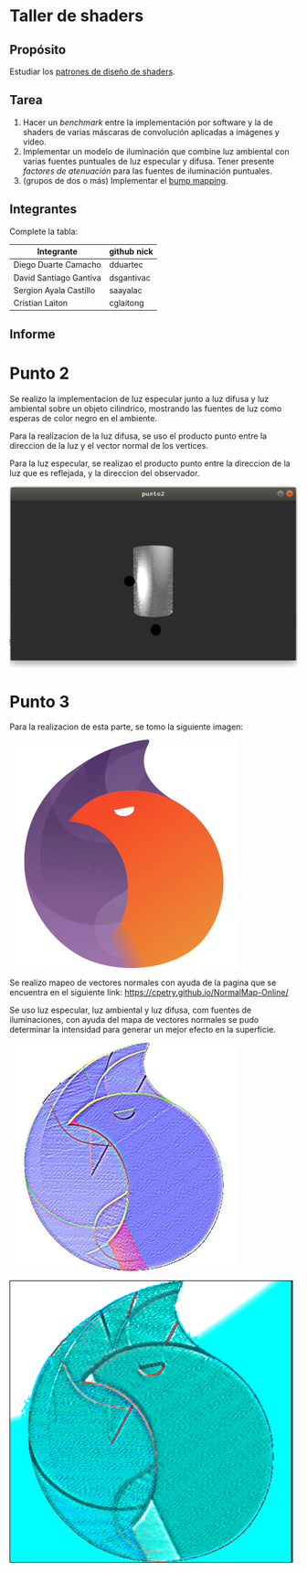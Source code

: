 # Taller de shaders

## Propósito

Estudiar los [patrones de diseño de shaders](http://visualcomputing.github.io/Shaders/#/4).

## Tarea

1. Hacer un _benchmark_ entre la implementación por software y la de shaders de varias máscaras de convolución aplicadas a imágenes y video.
2. Implementar un modelo de iluminación que combine luz ambiental con varias fuentes puntuales de luz especular y difusa. Tener presente _factores de atenuación_ para las fuentes de iluminación puntuales.
3. (grupos de dos o más) Implementar el [bump mapping](https://en.wikipedia.org/wiki/Bump_mapping).

## Integrantes

Complete la tabla:

| Integrante | github nick |
|------------|-------------|
|   Diego Duarte Camacho         |   dduartec          |
|   David Santiago Gantiva         |   dsgantivac          |
|   Sergion Ayala Castillo         |   saayalac         |
|   Cristian Laiton         |   cglaitong          |


## Informe

# Punto 2

Se realizo la implementacion de luz especular junto a luz difusa y luz ambiental sobre un objeto cilindrico, mostrando las fuentes de luz como esperas de color negro en el ambiente.

Para la realizacion de la luz difusa, se uso el producto punto entre la direccion de la luz y el vector normal de los vertices.

Para la luz especular, se realizao el producto punto entre la direccion de la luz que es reflejada, y la direccion del observador.

![Point two](https://github.com/aventurasvisuales2019-1/TalleresVisual/blob/master/Taller4/punto3/data/punto2Screenshot.png)

# Punto 3

Para la realizacion de esta parte, se tomo la siguiente imagen:

![Image of elixir](https://github.com/aventurasvisuales2019-1/TalleresVisual/blob/master/Taller4/punto3/data/elixir.png)

Se realizo mapeo de vectores normales con ayuda de la pagina que se encuentra en el siguiente link: 
https://cpetry.github.io/NormalMap-Online/

Se uso luz especular, luz ambiental y luz difusa, com fuentes de iluminaciones, con ayuda del mapa de vectores normales se pudo determinar la intensidad para generar un mejor efecto en la superficie. 

![Image of Normal Vector mapping](https://github.com/aventurasvisuales2019-1/TalleresVisual/blob/master/Taller4/punto3/data/norm%20(copy).jpg)


![Image of elixir](https://github.com/aventurasvisuales2019-1/TalleresVisual/blob/master/Taller4/punto3/data/screenshot.png)


